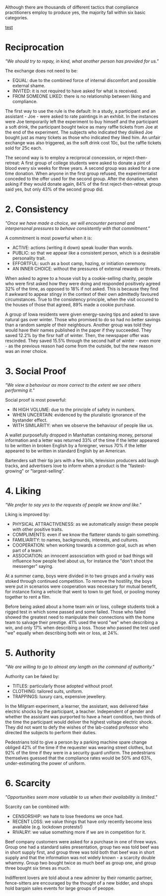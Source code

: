 Although there are thousands of different tactics that compliance practitioners employ to produce yes, the majority fall within six basic categories.

[test](influence.md#Reciprocation)

# Reciprocation
*"We should try to repay, in kind, what another person has provided for us."*

The exchange does not need to be:
- EQUAL: due to the combined force of internal discomfort and possible external shame.
- INVITED: it is not required to have asked for what is received.
- FROM SOMEONE LIKED: there is no relationship between liking and compliance.

The first way to use the rule is the default: In a study, a participant and an assistant - Joe - were asked to rate paintings in an exhibit. In the instances were Joe temporarily left the experiment to buy himself and the participant a soft drink, the participant bought twice as many raffle tickets from Joe at the end of the experiment. The subjects who indicated they disliked Joe bought just as many tickets as those who indicated they liked him. An unfair exchange was also triggered, as the soft drink cost 10c, but the raffle tickets sold for 25c each.

The second way is to employ a reciprocal concession, or reject-then-retreat: A first group of college students were asked to donate a pint of blood every six weeks for three years. A second group was asked for a one time donation. When anyone in the first group refused, the experimentalist conceded to the offer used for the second group. After the donation, when asking if they would donate again, 84% of the first reject-then-retreat group said yes, but only 43% of the second group did.

# 2. Consistency
*"Once we have made a choice, we will encounter personal and interpersonal pressures to behave consistently with that commitment."*

A commitment is most powerful when it is:
- ACTIVE: actions (writing it down) speak louder than words.
- PUBLIC: so that we appear like a consistent person, which is a desirable personality trait.
- EFFORTFUL: such as a boot camp, hazing, or initiation ceremony.
- AN INNER CHOICE: without the pressures of external rewards or threats.

When asked to agree to a house visit by a cookie-selling charity, people who were first asked how they were doing and responded positively agreed 32% of the time, as opposed to 18% if not asked. This is because they find it awkward to appear stingy in the context of their own admittedly favoured circumstances. True to the consistency principle, when the visit occured to the houses of those that agreed, 89% made a cookie purchase.

A group of Iowa residents were given energy-saving tips and asked to save natural gas over winter. Those who promised to do so had no better savings than a random sample of their neighbours. Another group was told they would have their names published in the paper if they succeeded. They saved 12.2% by the firsr half of winter. Then, the newspaper offer was rescinded. They saved 15.5% through the second half of winter - even more - as the previous reason had come from the outside, but the new reason was an inner choice.

# 3. Social Proof
*"We view a behaviour as more correct to the extent we see others performing it."*

Social proof is most powerful:
- IN HIGH VOLUME: due to the principle of safety in numbers.
- WHEN UNCERTAIN: evidenced by the pluralistic ignorance of the bystander effect.
- WITH SIMILARITY: when we observe the behaviour of people like us.

A wallet purposefully dropped in Manhattan containing money, personal information and a letter was returned 33% of the time if the letter appeared to be written in broken English by a foreigner, versus 70% if the letter appeared to be written in standard English by an American.

Bartenders salt their tip jars with a few bills, television producers add laugh tracks, and advertisers love to inform when a product is the "fastest-growing" or "largest-selling".

# 4. Liking
*"We prefer to say yes to the requests of people we know and like."*

Liking is improved by:
- PHYSICAL ATTRACTIVENESS: as we automatically assign these people with other positive traits.
- COMPLIMENTS: even if we know the flatterer stands to gain something.
- FAMILIARITY: to names, backgrounds, interests, and cultures.
- COOPERATION: when working towards a common goal, such as when part of a team.
- ASSOCIATION: an innocent assosciation with good or bad things will influence how people feel about us, for instance the "don't shoot the messenger" saying.

At a summer camp, boys were divided in to two groups and a rivalry was stoked through continued competition. To remove the hostility, the boys were put in scenarios were cooperation was necessary for mutual benefit, for instance fixing a vehicle that went to town to get food, or pooling money together to rent a film.

Before being asked about a home team win or loss, college students took a rigged test in which some passed and some failed. Those who failed showed the greatest need to manipulate their connections with the home team to salvage their prestige. 41% used the word "we" when describing a win, and only 17% when describing a loss. Those who passed the test used "we" equally when describing both win or loss, at 24%.

# 5. Authority
*"We are willing to go to almost any length on the command of authority."*

Authority can be faked by:
- TITLES: particularly those adopted without proof.
- CLOTHING: tailored suits, uniform.
- TRAPPINGS: luxury cars, expensive jewellery.

In the Milgram experiment, a learner, the assistant, was delivered fake electric shocks by the participant, a teacher. Independent of gender and whether the assistant was purported to have a heart condition, two thirds of the time the participant would deliver the highest voltage electric shock. They did not want to defy the wishes of the lab-coated professor who directed the subjects to perform their duties.

Pedestrians told to give a person by a parking machine spare change obliged 42% of the time if the requester was wearing street clothes, but 92% of the time if they were in a security guard uniform. The pedestrians themselves guessed that the compliance rates would be 50% and 63%, under-estimating the power of uniform.

# 6. Scarcity
*"Opportunities seem more valuable to us when their availability is limited."*

Scarcity can be combined with:
- CENSORSHIP: we hate to lose freedoms we once had.
- RECENT LOSS: we value things that have only recently become less available (e.g. lockdown protests!)
- RIVALRY: we value something more if we are in competition for it.

Beef company customers were asked for a purchase in one of three ways. Group one had a standard sales presentation, group two was told beef was in short supply first, and group three was told both that beef was in short supply and that the information was not widely known - a scarcity double whammy. Group two bought twice as much beef as group one, and group three bought six times as much.

Indifferent lovers are told about a new admirer by their romantic partner, fence-sitters are encouraged by the thought of a new bidder, and shops hold bargain sales events for large groups of peoppe.

